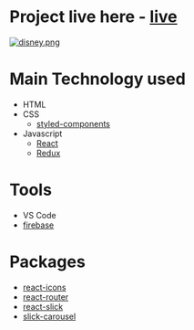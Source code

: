 # Project live here - [live](https://disney-clone754.netlify.app/)

[![disney.png](https://i.postimg.cc/BbpKzW7j/disney.png)](https://postimg.cc/y3JxJGHK)


# Main Technology used 
  * HTML
  * CSS
    * [styled-components](https://styled-components.com/)
  * Javascript
    * [React](https://reactjs.org/)
    * [Redux](https://redux.js.org/)
    
# Tools
  * VS Code
  * [firebase](https://firebase.google.com/)
  
# Packages
  * [react-icons](https://react-icons.github.io/react-icons/)
  * [react-router](https://reactrouter.com/)
  * [react-slick](https://react-slick.neostack.com/)
  * [slick-carousel](https://kenwheeler.github.io/slick/)
